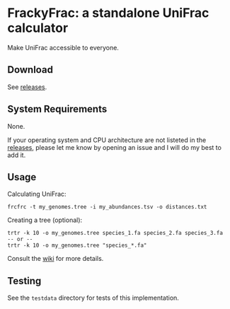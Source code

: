 # FrackyFrac: a standalone UniFrac calculator

Make UniFrac accessible to everyone.

## Download

See [releases][rls].

## System Requirements

None.

If your operating system and CPU architecture are not listeted in the
[releases][rls], please let me know by opening an issue and I will do my best
to add it.

[rls]: https://github.com/fluhus/frackyfrac/releases

## Usage

Calculating UniFrac:

```
frcfrc -t my_genomes.tree -i my_abundances.tsv -o distances.txt
```

Creating a tree (optional):

```
trtr -k 10 -o my_genomes.tree species_1.fa species_2.fa species_3.fa
-- or --
trtr -k 10 -o my_genomes.tree "species_*.fa"
```

Consult the [wiki][wiki] for more details.

[wiki]: https://github.com/fluhus/frackyfrac/wiki

## Testing

See the `testdata` directory for tests of this implementation.

